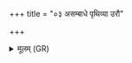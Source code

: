 +++
title = "०३ असम्बाधे पृथिव्या उरौ"

+++
<details><summary>मूलम् (GR)</summary>

असंबाधे पृथिव्या +++(Bhatt. -vādhe)+++  
उरौ लोके महीयते ।  
स्वधा याश् चकृषे जीवं  
तास् ते सन्तु मधुश्चुतः ॥
</details>